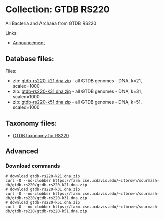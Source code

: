# Collection: GTDB RS220

All Bacteria and Archaea from GTDB RS220

Links:

* [Announcement](https://forum.gtdb.ecogenomic.org/t/announcing-gtdb-r09-rs220/595)

## Database files:

Files:

* zip: [gtdb-rs220-k21.dna.zip](https://farm.cse.ucdavis.edu/~ctbrown/sourmash-db/gtdb-rs220/gtdb-rs220-k21.dna.zip) - all GTDB genomes - DNA, k=21, scaled=1000
* zip: [gtdb-rs220-k31.dna.zip](https://farm.cse.ucdavis.edu/~ctbrown/sourmash-db/gtdb-rs220/gtdb-rs220-k31.dna.zip) - all GTDB genomes - DNA, k=31, scaled=1000
* zip: [gtdb-rs220-k51.dna.zip](https://farm.cse.ucdavis.edu/~ctbrown/sourmash-db/gtdb-rs220/gtdb-rs220-k51.dna.zip) - all GTDB genomes - DNA, k=51, scaled=1000



## Taxonomy files:

* [GTDB taxonomy for RS220](https://farm.cse.ucdavis.edu/~ctbrown/sourmash-db/gtdb-rs220.lineages.csv)


## Advanced

### Download commands

```shell
# download gtdb-rs220-k21.dna.zip
curl -O --no-clobber https://farm.cse.ucdavis.edu/~ctbrown/sourmash-db/gtdb-rs220/gtdb-rs220-k21.dna.zip
# download gtdb-rs220-k31.dna.zip
curl -O --no-clobber https://farm.cse.ucdavis.edu/~ctbrown/sourmash-db/gtdb-rs220/gtdb-rs220-k31.dna.zip
# download gtdb-rs220-k51.dna.zip
curl -O --no-clobber https://farm.cse.ucdavis.edu/~ctbrown/sourmash-db/gtdb-rs220/gtdb-rs220-k51.dna.zip
```
